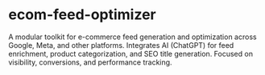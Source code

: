 # ecom-feed-optimizer
 A modular toolkit for e-commerce feed generation and optimization across Google, Meta, and other platforms. Integrates AI (ChatGPT) for feed enrichment, product categorization, and SEO title generation. Focused on visibility, conversions, and performance tracking.
